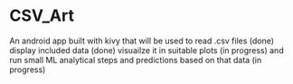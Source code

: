 # CSV_Art

An android app built with kivy that will be used to read .csv files (done)
display included data (done)
visuailze it in suitable plots (in progress)
and run small ML analytical steps and predictions based on that data (in progress)
